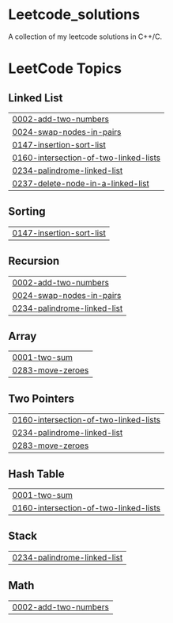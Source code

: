 # Leetcode_solutions
A collection of my leetcode solutions in C++/C.

<!---LeetCode Topics Start-->
# LeetCode Topics
## Linked List
|  |
| ------- |
| [0002-add-two-numbers](https://github.com/SohamS710/Leetcode_solutions/tree/master/0002-add-two-numbers) |
| [0024-swap-nodes-in-pairs](https://github.com/SohamS710/Leetcode_solutions/tree/master/0024-swap-nodes-in-pairs) |
| [0147-insertion-sort-list](https://github.com/SohamS710/Leetcode_solutions/tree/master/0147-insertion-sort-list) |
| [0160-intersection-of-two-linked-lists](https://github.com/SohamS710/Leetcode_solutions/tree/master/0160-intersection-of-two-linked-lists) |
| [0234-palindrome-linked-list](https://github.com/SohamS710/Leetcode_solutions/tree/master/0234-palindrome-linked-list) |
| [0237-delete-node-in-a-linked-list](https://github.com/SohamS710/Leetcode_solutions/tree/master/0237-delete-node-in-a-linked-list) |
## Sorting
|  |
| ------- |
| [0147-insertion-sort-list](https://github.com/SohamS710/Leetcode_solutions/tree/master/0147-insertion-sort-list) |
## Recursion
|  |
| ------- |
| [0002-add-two-numbers](https://github.com/SohamS710/Leetcode_solutions/tree/master/0002-add-two-numbers) |
| [0024-swap-nodes-in-pairs](https://github.com/SohamS710/Leetcode_solutions/tree/master/0024-swap-nodes-in-pairs) |
| [0234-palindrome-linked-list](https://github.com/SohamS710/Leetcode_solutions/tree/master/0234-palindrome-linked-list) |
## Array
|  |
| ------- |
| [0001-two-sum](https://github.com/SohamS710/Leetcode_solutions/tree/master/0001-two-sum) |
| [0283-move-zeroes](https://github.com/SohamS710/Leetcode_solutions/tree/master/0283-move-zeroes) |
## Two Pointers
|  |
| ------- |
| [0160-intersection-of-two-linked-lists](https://github.com/SohamS710/Leetcode_solutions/tree/master/0160-intersection-of-two-linked-lists) |
| [0234-palindrome-linked-list](https://github.com/SohamS710/Leetcode_solutions/tree/master/0234-palindrome-linked-list) |
| [0283-move-zeroes](https://github.com/SohamS710/Leetcode_solutions/tree/master/0283-move-zeroes) |
## Hash Table
|  |
| ------- |
| [0001-two-sum](https://github.com/SohamS710/Leetcode_solutions/tree/master/0001-two-sum) |
| [0160-intersection-of-two-linked-lists](https://github.com/SohamS710/Leetcode_solutions/tree/master/0160-intersection-of-two-linked-lists) |
## Stack
|  |
| ------- |
| [0234-palindrome-linked-list](https://github.com/SohamS710/Leetcode_solutions/tree/master/0234-palindrome-linked-list) |
## Math
|  |
| ------- |
| [0002-add-two-numbers](https://github.com/SohamS710/Leetcode_solutions/tree/master/0002-add-two-numbers) |
<!---LeetCode Topics End-->